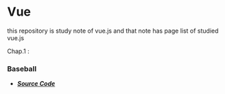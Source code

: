 # Vue
this repository is study note of vue.js and that note has page list of studied vue.js

Chap.1 : 

### Baseball

* [***Source Code***](https://github.com/wiv33/vue/tree/baseball)

